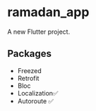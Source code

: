 # ramadan_app

A new Flutter project.
## Packages
- Freezed
- Retrofit
- Bloc
- Localization✅
- Autoroute ✅
